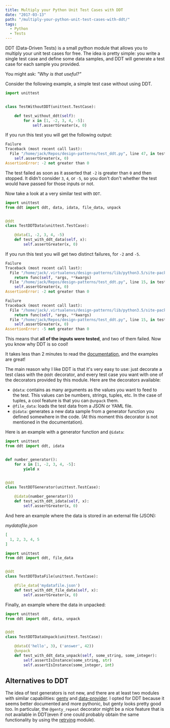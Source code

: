 ```yaml
---
title: Multiply your Python Unit Test Cases with DDT
date: "2017-03-13"
path: "/multiply-your-python-unit-test-cases-with-ddt/"
tags:
  - Python
  - Tests
---
```


DDT (Data-Driven Tests) is a small python module that allows you to multiply your unit test cases for free.
The idea is pretty simple: you write a single test case and define some data samples, and DDT will generate a test case for each sample you provided.

You might ask: *"Why is that useful?"*

Consider the following example, a simple test case without using DDT.

```python
import unittest


class TestWithoutDDT(unittest.TestCase):

    def test_without_ddt(self):
        for x in [1, -2, 3, 4, -5]:
            self.assertGreater(x, 0)
```

If you run this test you will get the following output:

```python
Failure
Traceback (most recent call last):
  File "/home/jack/Repos/design-patterns/test_ddt.py", line 47, in test_without_ddt
    self.assertGreater(x, 0)
AssertionError: -2 not greater than 0
```

The test failed as soon as it asserted that `-2` is greater than `0` and then stopped. It didn't consider `3`, `4`, or `-5`, so you don't don't whether the test would have passed for those inputs or not.

Now take a look at a very similar test with `DDT`.

```python
import unittest
from ddt import ddt, data, idata, file_data, unpack


@ddt
class TestDDTData(unittest.TestCase):

    @data(1, -2, 3, 4, -5)
    def test_with_ddt_data(self, x):
        self.assertGreater(x, 0)
```

If you run this test you will get two distinct failures, for `-2` and `-5`.

```python
Failure
Traceback (most recent call last):
  File "/home/jack/.virtualenvs/design-patterns/lib/python3.5/site-packages/ddt.py", line 139, in wrapper
    return func(self, *args, **kwargs)
  File "/home/jack/Repos/design-patterns/test_ddt.py", line 15, in test_with_ddt_data
    self.assertGreater(x, 0)
AssertionError: -2 not greater than 0

Failure
Traceback (most recent call last):
  File "/home/jack/.virtualenvs/design-patterns/lib/python3.5/site-packages/ddt.py", line 139, in wrapper
    return func(self, *args, **kwargs)
  File "/home/jack/Repos/design-patterns/test_ddt.py", line 15, in test_with_ddt_data
    self.assertGreater(x, 0)
AssertionError: -5 not greater than 0
```

This means that **all of the inputs were tested**, and two of them failed. Now you know why DDT is so cool!

It takes less than 2 minutes to read the [documentation](https://ddt.readthedocs.io/en/latest/example.html), and the examples are great!

The main reason why I like DDT is that it's very easy to use: just decorate a test class with the `@ddt` decorator, and every test case you want with one of the decorators provided by this module. Here are the decorators available:

- `@data`: contains as many arguments as the values you want to feed to the test. This values can be numbers, strings, tuples, etc. In the case of tuples, a cool feature is that you can `@unpack` them.
- `@file_data`: loads the test data from a JSON or YAML file.
- `@idata`: generates a new data sample from a generator function you defined somewhere in the code. (At this moment this decorator is not mentioned in the documentation).

Here is an example with a generator function and `@idata`:

```python
import unittest
from ddt import ddt, idata


def number_generator():
    for x in [1, -2, 3, 4, -5]:
        yield x


@ddt
class TestDDTGenerator(unittest.TestCase):

    @idata(number_generator())
    def test_with_ddt_idata(self, x):
        self.assertGreater(x, 0)
```

And here an example where the data is stored in an external file (JSON):

*mydatafile.json*
```json
[
  1, 2, 3, 4, 5
]
```

```python
import unittest
from ddt import ddt, file_data


@ddt
class TestDDTDataFile(unittest.TestCase):

    @file_data('mydatafile.json')
    def test_with_ddt_file_data(self, x):
        self.assertGreater(x, 0)
```

Finally, an example where the data in unpacked:

```python
import unittest
from ddt import ddt, data, unpack


@ddt
class TestDDTDataUnpack(unittest.TestCase):

    @data(('hello', 3), ('answer', 42))
    @unpack
    def test_with_ddt_data_unpack(self, some_string, some_integer):
        self.assertIsInstance(some_string, str)
        self.assertIsInstance(some_integer, int)
```


## Alternatives to DDT
The idea of test generators is not new, and there are at least two modules with similar capabilities: [genty](https://github.com/box/genty/blob/master/README.rst) and [data-provider](https://pypi.python.org/pypi/unittest-data-provider/1.0.0). I opted for DDT because it seems better documented and more pythonic, but genty looks pretty good too. In particular, the `@genty_repeat` decorator might be a nice feature that is not available in DDT(even if one could probably obtain the same functionality by using the [retrying](https://pypi.python.org/pypi/retrying) module).